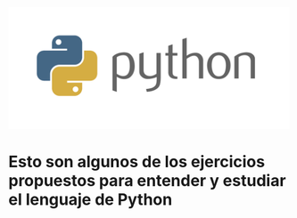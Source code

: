 <p align="center">
    <a href="https://www.python.org/">
        <img src="resources\python.png" alt="python">
    </a>
</p>

# Esto son algunos de los ejercicios propuestos para entender y estudiar el lenguaje de Python 